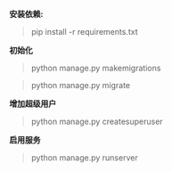**安装依赖:**

>pip install -r requirements.txt

**初始化**

 >python manage.py makemigrations

 >python manage.py migrate

 **增加超级用户**

 >python manage.py createsuperuser

 **启用服务**

 >python manage.py runserver
